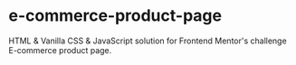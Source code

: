 # e-commerce-product-page
HTML &amp; Vanilla CSS &amp; JavaScript solution for Frontend Mentor's challenge E-commerce product page.
